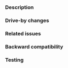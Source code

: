 ### Description

<!--
What's included in this PR?
-->

### Drive-by changes

<!--
Are there any minor or drive-by changes also included?
-->

### Related issues

<!--
- Fixes #[issue number here]
-->

### Backward compatibility

<!--
Are these changes backward compatible? Are there any infrastructure implications, e.g. changes that would prohibit deploying older commits using this infra tooling?

Yes/No
-->

### Testing

<!--
What kind of testing have these changes undergone?

None/Manual/Unit Tests
-->
